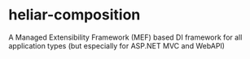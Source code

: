 # heliar-composition
A Managed Extensibility Framework (MEF) based DI framework for all application types (but especially for ASP.NET MVC and WebAPI)
